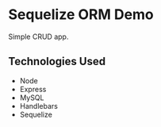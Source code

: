 # Sequelize ORM Demo
Simple CRUD app.

## Technologies Used
- Node
- Express
- MySQL
- Handlebars
- Sequelize
